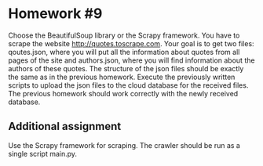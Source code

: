 # Homework #9
Choose the BeautifulSoup library or the Scrapy framework. You have to scrape the website http://quotes.toscrape.com. Your goal is to get two files: qoutes.json, where you will put all the information about quotes from all pages of the site and authors.json, where you will find information about the authors of these quotes. The structure of the json files should be exactly the same as in the previous homework. Execute the previously written scripts to upload the json files to the cloud database for the received files. The previous homework should work correctly with the newly received database.

## Additional assignment
Use the Scrapy framework for scraping. The crawler should be run as a single script main.py.